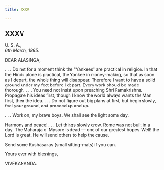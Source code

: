 ```yaml
---
title: XXXV

---
```





  

  


## XXXV

U. S. A.,  
*6th March, 1895*.

DEAR ALASINGA,

. . . Do not for a moment think the "Yankees" are practical in religion.
In that the Hindu alone is practical, the Yankee in money-making, so
that as soon as I depart, the whole thing will disappear. Therefore I
want to have a solid ground under my feet before I depart. Every work
should be made thorough. . . . You need not insist upon preaching Shri
Ramakrishna. Propagate his ideas first, though I know the world always
wants the Man first, then the idea. . . . Do not figure out big plans at
first, but begin slowly, feel your ground, and proceed up and up.

. . . Work on, my brave boys. We shall see the light some day.

Harmony and peace! . . . Let things slowly grow. Rome was not built in a
day. The Maharaja of Mysore is dead — one of our greatest hopes. Well!
the Lord is great. He will send others to help the cause.

Send some Kushāsanas (small sitting-mats) if you can.

Yours ever with blessings,

VIVEKANANDA.


